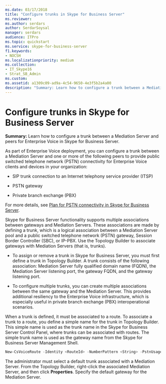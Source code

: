 ```yaml
---
ms.date: 03/17/2018
title: "Configure trunks in Skype for Business Server"
ms.reviewer: 
ms.author: serdars
author: SerdarSoysal
manager: serdars
audience: ITPro
ms.topic: quickstart
ms.service: skype-for-business-server
f1.keywords:
- NOCSH
ms.localizationpriority: medium
ms.collection: 
- IT_Skype16
- Strat_SB_Admin
ms.custom: 
ms.assetid: a1309c09-ad9a-4c54-9650-4e3f5b2a4a00
description: "Summary: Learn how to configure a trunk between a Mediation Server and peers for Enterprise Voice in Skype for Business Server."
---
```


# Configure trunks in Skype for Business Server
 
**Summary:** Learn how to configure a trunk between a Mediation Server and peers for Enterprise Voice in Skype for Business Server.
  
As part of Enterprise Voice deployment, you can configure a trunk between a Mediation Server and one or more of the following peers to provide public switched telephone network (PSTN) connectivity for Enterprise Voice clients and devices in your organization:
  
- SIP trunk connection to an Internet telephony service provider (ITSP)
    
- PSTN gateway
    
- Private branch exchange (PBX)
    
For more details, see [Plan for PSTN connectivity in Skype for Business Server](../../plan-your-deployment/enterprise-voice-solution/pstn-connectivity-0.md).
  
Skype for Business Server functionality supports multiple associations between gateways and Mediation Servers. These associations are made by defining a trunk, which is a logical association between a Mediation Server pool and a public switched telephone network (PSTN) gateway, Session Border Controller (SBC), or IP-PBX. Use the Topology Builder to associate gateways with Mediation Servers (that is, trunks).
  
- To assign or remove a trunk in Skype for Business Server, you must first define a trunk in Topology Builder. A trunk consists of the following association: Mediation Server fully qualified domain name (FQDN), the Mediation Server listening port, the gateway FQDN, and the gateway listening port.
    
- To configure multiple trunks, you can create multiple associations between the same gateway and the Mediation Server. This provides additional resiliency to the Enterprise Voice infrastructure, which is especially useful in private branch exchange (PBX) interoperational scenarios. 
    
When a trunk is defined, it must be associated to a route. To associate a trunk to a route, you define a simple name for the trunk in Topology Builder. This simple name is used as the trunk name in the Skype for Business Server Control Panel, where trunks can be associated with routes. The simple trunk name is used as the gateway name from the Skype for Business Server Management Shell. 
  
```powershell
New-CsVoiceRoute -Identity <RouteId> -NumberPattern <String> -PstnUsages @{add="<UsageString>"} -PstnGatewayList @{add="<TrunkSimpleName>"}
```

The administrator must select a default trunk associated with a Mediation Server. From the Topology Builder, right-click the associated Mediation Server, and then click **Properties**. Specify the default gateway for the Mediation Server. 
  


